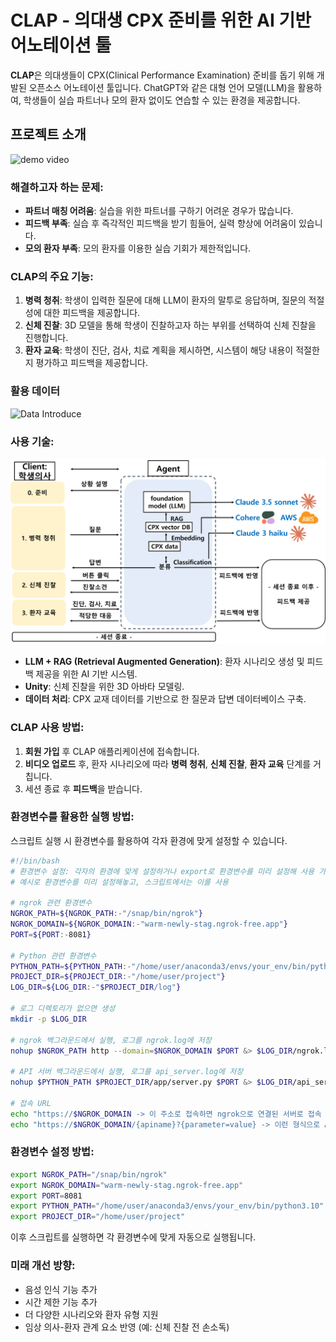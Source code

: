 
# CLAP - 의대생 CPX 준비를 위한 AI 기반 어노테이션 툴

**CLAP**은 의대생들이 CPX(Clinical Performance Examination) 준비를 돕기 위해 개발된 오픈소스 어노테이션 툴입니다. ChatGPT와 같은 대형 언어 모델(LLM)을 활용하여, 학생들이 실습 파트너나 모의 환자 없이도 연습할 수 있는 환경을 제공합니다.

## 프로젝트 소개
![demo video]("demo/demo.mp4")

### 해결하고자 하는 문제:
- **파트너 매칭 어려움**: 실습을 위한 파트너를 구하기 어려운 경우가 많습니다.
- **피드백 부족**: 실습 후 즉각적인 피드백을 받기 힘들어, 실력 향상에 어려움이 있습니다.
- **모의 환자 부족**: 모의 환자를 이용한 실습 기회가 제한적입니다.

### CLAP의 주요 기능:
1. **병력 청취**: 학생이 입력한 질문에 대해 LLM이 환자의 말투로 응답하며, 질문의 적절성에 대한 피드백을 제공합니다.
2. **신체 진찰**: 3D 모델을 통해 학생이 진찰하고자 하는 부위를 선택하여 신체 진찰을 진행합니다.
3. **환자 교육**: 학생이 진단, 검사, 치료 계획을 제시하면, 시스템이 해당 내용이 적절한지 평가하고 피드백을 제공합니다.

### 활용 데이터
![Data Introduce]("demo/data.png")

### 사용 기술:
![Architecture](demo/architecture.png)
- **LLM + RAG (Retrieval Augmented Generation)**: 환자 시나리오 생성 및 피드백 제공을 위한 AI 기반 시스템.
- **Unity**: 신체 진찰을 위한 3D 아바타 모델링.
- **데이터 처리**: CPX 교재 데이터를 기반으로 한 질문과 답변 데이터베이스 구축.

### CLAP 사용 방법:
1. **회원 가입** 후 CLAP 애플리케이션에 접속합니다.
2. **비디오 업로드** 후, 환자 시나리오에 따라 **병력 청취**, **신체 진찰**, **환자 교육** 단계를 거칩니다.
3. 세션 종료 후 **피드백**을 받습니다.

### 환경변수를 활용한 실행 방법:
스크립트 실행 시 환경변수를 활용하여 각자 환경에 맞게 설정할 수 있습니다.

```bash
#!/bin/bash
# 환경변수 설정: 각자의 환경에 맞게 설정하거나 export로 환경변수를 미리 설정해 사용 가능
# 예시로 환경변수를 미리 설정해놓고, 스크립트에서는 이를 사용

# ngrok 관련 환경변수
NGROK_PATH=${NGROK_PATH:-"/snap/bin/ngrok"}
NGROK_DOMAIN=${NGROK_DOMAIN:-"warm-newly-stag.ngrok-free.app"}
PORT=${PORT:-8081}

# Python 관련 환경변수
PYTHON_PATH=${PYTHON_PATH:-"/home/user/anaconda3/envs/your_env/bin/python3.10"}
PROJECT_DIR=${PROJECT_DIR:-"/home/user/project"}
LOG_DIR=${LOG_DIR:-"$PROJECT_DIR/log"}

# 로그 디렉토리가 없으면 생성
mkdir -p $LOG_DIR

# ngrok 백그라운드에서 실행, 로그를 ngrok.log에 저장
nohup $NGROK_PATH http --domain=$NGROK_DOMAIN $PORT &> $LOG_DIR/ngrok.log &

# API 서버 백그라운드에서 실행, 로그를 api_server.log에 저장
nohup $PYTHON_PATH $PROJECT_DIR/app/server.py $PORT &> $LOG_DIR/api_server.log &

# 접속 URL
echo "https://$NGROK_DOMAIN -> 이 주소로 접속하면 ngrok으로 연결된 서버로 접속 가능"
echo "https://$NGROK_DOMAIN/{apiname}?{parameter=value} -> 이런 형식으로 API 사용 가능"
```

### 환경변수 설정 방법:
```bash
export NGROK_PATH="/snap/bin/ngrok"
export NGROK_DOMAIN="warm-newly-stag.ngrok-free.app"
export PORT=8081
export PYTHON_PATH="/home/user/anaconda3/envs/your_env/bin/python3.10"
export PROJECT_DIR="/home/user/project"
```

이후 스크립트를 실행하면 각 환경변수에 맞게 자동으로 실행됩니다.

### 미래 개선 방향:
- 음성 인식 기능 추가
- 시간 제한 기능 추가
- 더 다양한 시나리오와 환자 유형 지원
- 임상 의사-환자 관계 요소 반영 (예: 신체 진찰 전 손소독)

